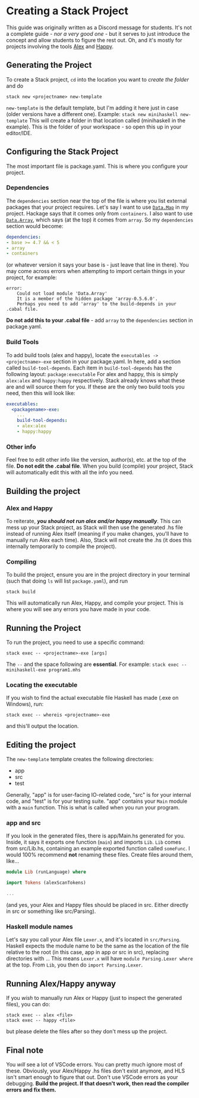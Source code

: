# Creating a Stack Project
This guide was originally written as a Discord message for students. It's not a
complete guide - *nor a very good one* - but it serves to just introduce the
concept and allow students to figure the rest out. Oh, and it's mostly for
projects involving the tools [Alex](https://hackage.haskell.org/package/alex)
and [Happy](https://hackage.haskell.org/package/happy).
## Generating the Project
To create a Stack project, `cd` into the location you want to *create the
folder* and do
```console
stack new <projectname> new-template
```
`new-template` is the default template, but I'm adding it here just in case
(older versions have a different one). Example:
`stack new minihaskell new-template`
This will create a folder in that location called <projectname> (minihaskell
in the example). This is the folder of your workspace - so open this up in your
editor/IDE.
## Configuring the Stack Project
The most important file is package.yaml. This is where you configure your
project.
### Dependencies
The `dependencies` section near the top of the file is where you list external
packages that your project requires.
Let's say I want to use [`Data.Map`](
https://hackage.haskell.org/package/containers-0.4.0.0/docs/Data-Map.html) in
my project. Hackage says that it comes only from `containers`. I also want to
use [`Data.Array`](
https://hackage.haskell.org/package/array-0.5.6.0/docs/Data-Array.html),
which says (at the top) it comes from `array`. So my `dependencies` section
would become:
```yaml
dependencies:
- base >= 4.7 && < 5
- array
- containers
```
(or whatever version it says your base is - just leave that line in there).
You may come across errors when attempting to import certain things in your
project, for example:
```console
error:
    Could not load module 'Data.Array'
    It is a member of the hidden package 'array-0.5.6.0'.
    Perhaps you need to add 'array' to the build-depends in your .cabal file.
```
**Do not add this to your .cabal file** - add `array` to the `dependencies`
section in package.yaml.
### Build Tools
To add build tools (alex and happy), locate the
`executables -> <projectname>-exe` section in your package.yaml. In here, add a
section called `build-tool-depends`. Each item in `build-tool-depends` has the
following layout:
`package:executable`
For alex and happy, this is simply `alex:alex` and `happy:happy` respectively.
Stack already knows what these are and will source them for you. If these are
the only two build tools you need, then this will look like:
```yaml
executables:
  <packagename>-exe:
    ...
    build-tool-depends:
    - alex:alex
    - happy:happy
```
### Other info
Feel free to edit other info like the version, author(s), etc. at the top of
the file.
**Do not edit the .cabal file**. When you build (compile) your project, Stack
will automatically edit this with all the info you need.
## Building the project
### Alex and Happy
To reiterate, ***you should not run alex and/or happy manually***. This can
mess up your Stack project, as Stack will then use the generated .hs file
instead of running Alex itself (meaning if you make changes, you'll have to
manually run Alex each time). Also, Stack will not create the .hs (it does
this internally temporarily to compile the project).
### Compiling
To build the project, ensure you are in the project directory in your terminal
(such that doing `ls` will list `package.yaml`), and run
```console
stack build
```
This will automatically run Alex, Happy, and compile your project. This is
where you will see any errors you have made in your code.
## Running the Project
To run the project, you need to use a specific command:
```console
stack exec -- <projectname>-exe [args]
```
The `--` and the space following are **essential**. For example:
`stack exec -- minihaskell-exe program1.mhs`
### Locating the executable
If you wish to find the actual executable file Haskell has made (.exe on
Windows), run:
```console
stack exec -- whereis <projectname>-exe
```
and this'll output the location.
## Editing the project
The `new-template` template creates the following directories:
- app
- src
- test

Generally, "app" is for user-facing IO-related code, "src" is for your internal
code, and "test" is for your testing suite. "app" contains your `Main` module
with a `main` function. This is what is called when you run your program.
### app and src
If you look in the generated files, there is app/Main.hs generated for you.
Inside, it says it exports one function (`main`) and imports `Lib`.
`Lib` comes from src/Lib.hs, containing an example exported function called
`someFunc`. I would 100% recommend **not** renaming these files. Create files
around them, like...
```haskell
module Lib (runLanguage) where

import Tokens (alexScanTokens)

...
```
(and yes, your Alex and Happy files should be placed in src. Either directly
in src or something like src/Parsing).
### Haskell module names
Let's say you call your Alex file `Lexer.x`, and it's located in `src/Parsing`.
Haskell expects the module name to be the same as the location of the file
relative to the root (in this case, app in app or src in src), replacing
directories with `.`. This means `Lexer.x` will have
`module Parsing.Lexer where` at the top. From `Lib`, you then do
`import Parsing.Lexer`.
## Running Alex/Happy anyway
If you *wish* to manually run Alex or Happy (just to inspect the generated
files), you can do:
```console
stack exec -- alex <file>
stack exec -- happy <file>
```
but please delete the files after so they don't mess up the project.
## Final note
You *will* see a lot of VSCode errors. You can pretty much ignore most of these.
Obviously, your Alex/Happy .hs files don't exist anymore, and HLS isn't smart
enough to figure that out. Don't use VSCode errors as your debugging.
**Build the project. If that doesn't work, then read the compiler errors and
fix them.**

